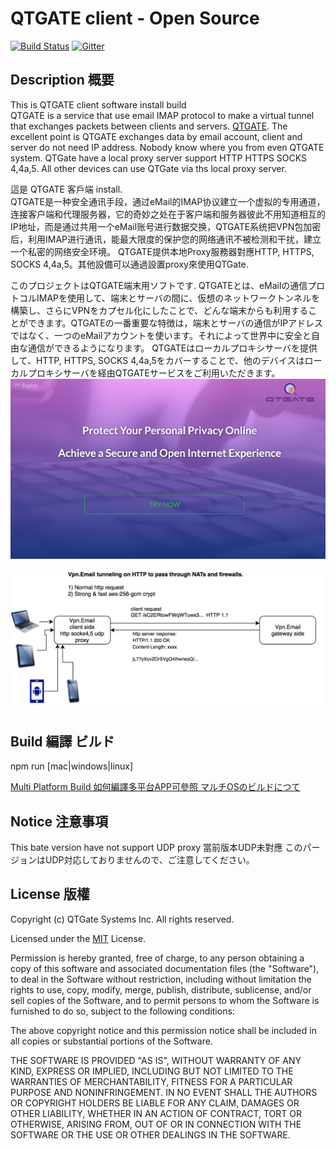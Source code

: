 # QTGATE client - Open Source
[![Build Status](https://travis-ci.org/QTGate/QTGate-Desktop-Client.svg?branch=master)](https://travis-ci.org/QTGate/QTGate-Desktop-Client)
[![Gitter](https://img.shields.io/badge/chat-on%20gitter-blue.svg)](https://gitter.im/QTGate/Lobby)

## Description 概要

This is QTGATE client software install build  
QTGATE is a service that use email IMAP protocol to make a virtual tunnel that exchanges packets between clients and servers. [QTGATE](https://www.qtgate.com).
The excellent point is QTGATE exchanges data by email account, client and server do not need IP address. Nobody know where you from even QTGATE system.
QTGate have a local proxy server support HTTP HTTPS SOCKS 4,4a,5. All other devices can use QTGate via ths local proxy server.

這是 QTGATE 客戶端 install.  
QTGATE是一种安全通讯手段，通过eMail的IMAP协议建立一个虚拟的专用通道，连接客户端和代理服务器，它的奇妙之处在于客户端和服务器彼此不用知道相互的IP地址，而是通过共用一个eMail账号进行数据交换，QTGATE系统把VPN包加密后，利用IMAP进行通讯，能最大限度的保护您的网络通讯不被检测和干扰，建立一个私密的网络安全环境。
QTGATE提供本地Proxy服務器對應HTTP, HTTPS, SOCKS 4,4a,5。其他設備可以通過設置proxy來使用QTGate.

このプロジェクトはQTGATE端末用ソフトです.
QTGATEとは、eMailの通信プロトコルIMAPを使用して、端末とサーバの間に、仮想のネットワークトンネルを構築し、さらにVPNをカプセル化にしたことで、どんな端末からも利用することができます。QTGATEの一番重要な特徴は，端末とサーバの通信がIPアドレスではなく、一つのeMailアカウントを使います。それによって世界中に安全と自由な通信ができるようになります。
QTGATEはローカルプロキシサーバを提供して、HTTP, HTTPS, SOCKS 4,4a,5をカバーすることで、他のデバイスはローカルプロキシサーバを経由QTGATEサービスをご利用いただきます。
![http protocol](/resources/startScreen.jpg?raw=true)

![http protocol](/resources/vpn.email11.jpg?raw=true)


## Build 編譯 ビルド

npm run [mac|windows|linux]

[Multi Platform Build 如何編譯多平台APP可參照 マルチOSのビルドにつて](https://github.com/electron-userland/electron-builder/wiki/Multi-Platform-Build)

## Notice 注意事項 

This bate version have not support UDP proxy
當前版本UDP未對應
このパージョンはUDP対応しておりませんので、ご注意してください。

## License 版權 

Copyright (c) QTGate Systems Inc. All rights reserved.

Licensed under the [MIT](LICENSE) License.

Permission is hereby granted, free of charge, to any person obtaining a copy
of this software and associated documentation files (the "Software"), to deal
in the Software without restriction, including without limitation the rights
to use, copy, modify, merge, publish, distribute, sublicense, and/or sell
copies of the Software, and to permit persons to whom the Software is
furnished to do so, subject to the following conditions:

The above copyright notice and this permission notice shall be included in
all copies or substantial portions of the Software.

THE SOFTWARE IS PROVIDED "AS IS", WITHOUT WARRANTY OF ANY KIND, EXPRESS OR
IMPLIED, INCLUDING BUT NOT LIMITED TO THE WARRANTIES OF MERCHANTABILITY,
FITNESS FOR A PARTICULAR PURPOSE AND NONINFRINGEMENT. IN NO EVENT SHALL THE
AUTHORS OR COPYRIGHT HOLDERS BE LIABLE FOR ANY CLAIM, DAMAGES OR OTHER
LIABILITY, WHETHER IN AN ACTION OF CONTRACT, TORT OR OTHERWISE, ARISING FROM,
OUT OF OR IN CONNECTION WITH THE SOFTWARE OR THE USE OR OTHER DEALINGS IN
THE SOFTWARE.